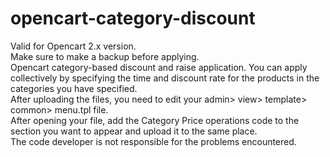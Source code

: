 # opencart-category-discount
Valid for Opencart 2.x version. <br/>
Make sure to make a backup before applying. <br/>
Opencart category-based discount and raise application. You can apply collectively by specifying the time and discount rate for the products in the categories you have specified. <br/>
After uploading the files, you need to edit your admin> view> template> common> menu.tpl file. <br/>
After opening your file, add the Category Price operations code to the section you want to appear and upload it to the same place. <br/>
The code developer is not responsible for the problems encountered. <br/> 
